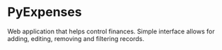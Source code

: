# PyExpenses
Web application that helps control finances. Simple interface allows for adding, editing, removing and filtering records. 
